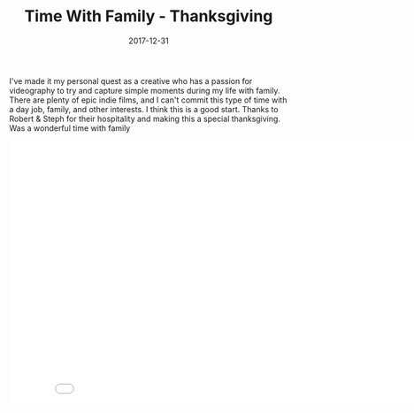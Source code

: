 ﻿---
layout: post
title: Time With Family - Thanksgiving
date: 2017-12-31
tags: ["family","ramblings","ramblings"]
---

I've made it my personal quest as a creative who has a passion for videography to try and capture simple moments during my life with family. There are plenty of epic indie films, and I can't commit this type of time with a day job, family, and other interests. I think this is a good start. Thanks to Robert & Steph for their hospitality and making this a special thanksgiving. Was a wonderful time with family

   <iframe src="BAj2xx1_sTg?wmode=opaque&enablejsapi=1" height="480" width="854" scrolling="no" frameborder="0" allowfullscreen="">
</iframe>
